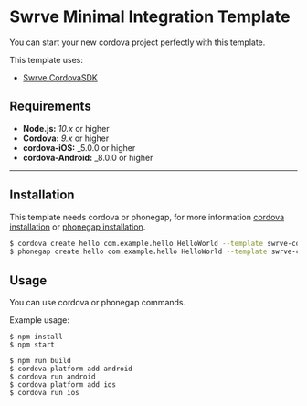 # 

# Swrve Minimal Integration Template

You can start your new cordova project perfectly with this template.

This template uses:
* [Swrve CordovaSDK](https://github.com/Swrve/swrve-cordova-sdk/)

## Requirements
* **Node.js:** _10.x_ or higher
* **Cordova:** _9.x_ or higher
* **cordova-iOS:** _5.0.0 or higher
* **cordova-Android:** _8.0.0 or higher

---

## Installation

This template needs cordova or phonegap, for more information [cordova installation](https://cordova.apache.org/docs/en/latest/guide/cli/) or [phonegap installation](http://docs.phonegap.com/getting-started/1-install-phonegap/desktop/).


``` bash
$ cordova create hello com.example.hello HelloWorld --template swrve-cordova-minimal-integration
$ phonegap create hello com.example.hello HelloWorld --template swrve-cordova-minimal-integration
```

## Usage

You can use cordova or phonegap commands.

Example usage:
```
$ npm install
$ npm start
```
```
$ npm run build
$ cordova platform add android
$ cordova run android
$ cordova platform add ios
$ cordova run ios


